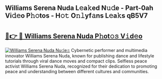 ## Williams Serena Nuda L𝚎a𝚔ed N𝚞𝚍e - Part-0ah Vi𝚍𝚎o P𝚑𝚘tos - H𝚘𝚝 O𝚗𝚕yf𝚊ns L𝚎a𝚔s qB5V7

# <h2><a href="http://kf24j6.oniu.top/?m=Williams+Serena+Nuda">🔗👉 🔴 Williams Serena Nuda P𝚑ot𝚘𝚜 V𝚒d𝚎o</a></h2>

[![Williams Serena Nuda Nu𝚍e𝚜](https://i.imgur.com/0qMVB7G.gif)](http://kf24j6.oniu.top/?m=Williams+Serena+Nuda)
Cybernetic performer and multimedia innovator Williams Serena Nuda, known for publishing dance and lifestyle tutorials through viral dance moves and compact clips. Selfless peace activist Williams Serena Nuda, recognized for their dedication to promoting peace and understanding between different cultures and communities.  

